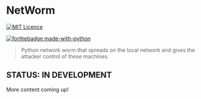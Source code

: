 # NetWorm
[![MIT Licence](https://badges.frapsoft.com/os/mit/mit-150x33.png?v=103)](https://opensource.org/licenses/mit-license.php)

[![forthebadge made-with-python](http://ForTheBadge.com/images/badges/made-with-python.svg)](https://www.python.org/)

> Python network worm that spreads on the local network and gives the attacker control of these machines.
## STATUS: IN DEVELOPMENT
More content coming up!
